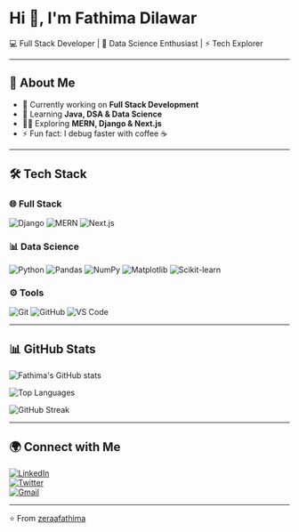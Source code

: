 

# Hi 👋, I'm Fathima Dilawar  
💻 Full Stack Developer | 🌱 Data Science Enthusiast | ⚡ Tech Explorer  

---

## 🚀 About Me
- 🔭 Currently working on **Full Stack Development**
- 🌱 Learning **Java, DSA & Data Science**
- 🧑‍💻 Exploring **MERN, Django & Next.js**
- ⚡ Fun fact: I debug faster with coffee ☕  

---

## 🛠️ Tech Stack  

### 🌐 Full Stack
![Django](https://img.shields.io/badge/Django-092E20?style=for-the-badge&logo=django&logoColor=white)
![MERN](https://img.shields.io/badge/MERN-3C873A?style=for-the-badge&logo=react&logoColor=white)
![Next.js](https://img.shields.io/badge/Next.js-000000?style=for-the-badge&logo=next.js&logoColor=white)

### 📊 Data Science
![Python](https://img.shields.io/badge/Python-3776AB?style=for-the-badge&logo=python&logoColor=white)
![Pandas](https://img.shields.io/badge/Pandas-150458?style=for-the-badge&logo=pandas&logoColor=white)
![NumPy](https://img.shields.io/badge/Numpy-013243?style=for-the-badge&logo=numpy&logoColor=white)
![Matplotlib](https://img.shields.io/badge/Matplotlib-11557c?style=for-the-badge&logo=plotly&logoColor=white)
![Scikit-learn](https://img.shields.io/badge/Scikit--Learn-F7931E?style=for-the-badge&logo=scikit-learn&logoColor=white)

### ⚙️ Tools
![Git](https://img.shields.io/badge/Git-F05032?style=for-the-badge&logo=git&logoColor=white)
![GitHub](https://img.shields.io/badge/GitHub-181717?style=for-the-badge&logo=github&logoColor=white)
![VS Code](https://img.shields.io/badge/VS%20Code-0078d7?style=for-the-badge&logo=visual-studio-code&logoColor=white)

---

## 📊 GitHub Stats
![Fathima's GitHub stats](https://github-readme-stats.vercel.app/api?username=zeraafathima&show_icons=true&theme=radical)  

![Top Languages](https://github-readme-stats.vercel.app/api/top-langs/?username=zeraafathima&layout=compact&theme=radical)  

![GitHub Streak](https://streak-stats.demolab.com?user=zeraafathima&theme=radical)  

---

## 🌍 Connect with Me
[![LinkedIn](https://img.shields.io/badge/LinkedIn-0077B5?style=for-the-badge&logo=linkedin&logoColor=white)](https://linkedin.com/in/fathimadilawar)  
[![Twitter](https://img.shields.io/badge/Twitter-1DA1F2?style=for-the-badge&logo=twitter&logoColor=white)](https://twitter.com/zeraafathima)  
[![Gmail](https://img.shields.io/badge/Gmail-D14836?style=for-the-badge&logo=gmail&logoColor=white)](fathimadilawar09@gmail.com)  

---

⭐️ From [zeraafathima](https://github.com/zeraafathima)
